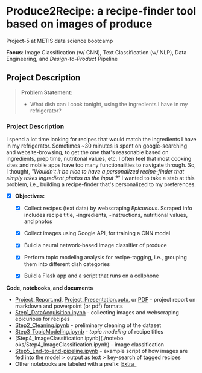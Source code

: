 # Produce2Recipe: a recipe-finder tool based on images of produce  
Project-5 at METIS data science bootcamp

**Focus**: Image  Classification (w/ CNN), Text Classification (w/ NLP), Data Engineering, and _Design-to-Product_ Pipeline

  

## Project Description

> **Problem Statement:** 
>
> - What dish can I cook tonight, using the ingredients I have in my refrigerator? 

  

### Project Description

I spend a lot time looking for recipes that would match the ingredients I have in my refrigerator.  Sometimes ~30 minutes is spent on google-searching and website-browsing, to get the one that's reasonable based on ingredients, prep time, nutritonal values, etc. I often feel that most cooking sites and mobile apps have too many functionalities to navigate through. So, I thought, *"Wouldn't it be nice to have a personalized recipe-finder that simply takes ingredient photos as the input ?"* I wanted to take a stab at this problem, i.e., building a recipe-finder that's personalized to my preferences. 

- [x] **Objectives:**
  - [x] Collect recipes (text data) by webscraping _Epicurious_. Scraped info includes recipe title, -ingredients, -instructions, nutritional values, and photos  
  - [x] Collect images using Google API, for training a CNN model    
  - [x] Build a neural network-based image classifier of produce
  - [x] Perform topic modeling analysis for recipe-tagging, i.e., grouping them into different dish categories  
  - [x] Build a Flask app and a script that runs on a cellphone



**Code, notebooks, and documents**

- [Project_Report.md](./docs/Project5_Report.md), [Project_Presentation.pptx](./docs/Project_5_Presentation.pptx), or [PDF](./docs/Project_5_Presentation.pdf) - project report on markdown and powerpoint (or pdf) formats 
- [Step1_DataAcquisition.ipynb](./notebooks/Step1_DataAcquisition.ipynb) - collecting images and webscraping epicurious for recipes
- [Step2_Cleaning.ipynb](./notebooks/Step2_Cleaning.ipynb) - preliminary cleaning of the dataset 
- [Step3_TopicModeling.ipynb](./notebooks/Step3_TopicModeling.ipynb) - _topic modeling_ of recipe titles 
- [Step4_ImageClassification.ipynb](./notebo
  oks/Step4_ImageClassification.ipynb) - image classification
- [Step5_End-to-end-pipeline.ipynb](./notebooks/Step5_End-to-end-pipeline.ipynb) - example script of how images are fed into the model > output as text > key-search of tagged recipes
- Other notebooks are labeled with a prefix: [Extra_](./notebooks/)  